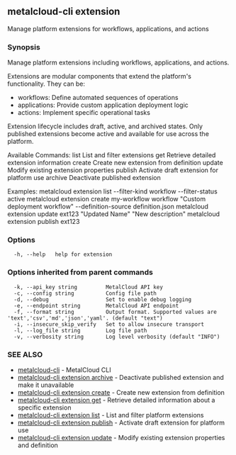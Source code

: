 ## metalcloud-cli extension

Manage platform extensions for workflows, applications, and actions

### Synopsis

Manage platform extensions including workflows, applications, and actions.

Extensions are modular components that extend the platform's functionality. They can be:
- workflows: Define automated sequences of operations
- applications: Provide custom application deployment logic
- actions: Implement specific operational tasks

Extension lifecycle includes draft, active, and archived states. Only published extensions
become active and available for use across the platform.

Available Commands:
  list     List and filter extensions
  get      Retrieve detailed extension information
  create   Create new extension from definition
  update   Modify existing extension properties
  publish  Activate draft extension for platform use
  archive  Deactivate published extension

Examples:
  metalcloud extension list --filter-kind workflow --filter-status active
  metalcloud extension create my-workflow workflow "Custom deployment workflow" --definition-source definition.json
  metalcloud extension update ext123 "Updated Name" "New description"
  metalcloud extension publish ext123

### Options

```
  -h, --help   help for extension
```

### Options inherited from parent commands

```
  -k, --api_key string         MetalCloud API key
  -c, --config string          Config file path
  -d, --debug                  Set to enable debug logging
  -e, --endpoint string        MetalCloud API endpoint
  -f, --format string          Output format. Supported values are 'text','csv','md','json','yaml'. (default "text")
  -i, --insecure_skip_verify   Set to allow insecure transport
  -l, --log_file string        Log file path
  -v, --verbosity string       Log level verbosity (default "INFO")
```

### SEE ALSO

* [metalcloud-cli](metalcloud-cli.md)	 - MetalCloud CLI
* [metalcloud-cli extension archive](metalcloud-cli_extension_archive.md)	 - Deactivate published extension and make it unavailable
* [metalcloud-cli extension create](metalcloud-cli_extension_create.md)	 - Create new extension from definition
* [metalcloud-cli extension get](metalcloud-cli_extension_get.md)	 - Retrieve detailed information about a specific extension
* [metalcloud-cli extension list](metalcloud-cli_extension_list.md)	 - List and filter platform extensions
* [metalcloud-cli extension publish](metalcloud-cli_extension_publish.md)	 - Activate draft extension for platform use
* [metalcloud-cli extension update](metalcloud-cli_extension_update.md)	 - Modify existing extension properties and definition

